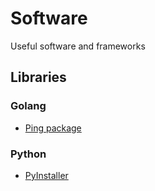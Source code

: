 # Software
Useful software and frameworks

## Libraries
### Golang
- [Ping package](https://pkg.go.dev/github.com/sparrc/go-ping)
### Python
- [PyInstaller](http://www.pyinstaller.org)

